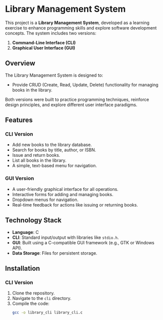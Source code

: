 # Library Management System

This project is a **Library Management System**, developed as a learning exercise to enhance programming skills and explore software development concepts. The system includes two versions:

1. **Command-Line Interface (CLI)**
2. **Graphical User Interface (GUI)**

## Overview

The Library Management System is designed to:

- Provide CRUD (Create, Read, Update, Delete) functionality for managing books in the library.

Both versions were built to practice programming techniques, reinforce design principles, and explore different user interface paradigms.

## Features

### CLI Version

- Add new books to the library database.
- Search for books by title, author, or ISBN.
- Issue and return books.
- List all books in the library.
- A simple, text-based menu for navigation.

### GUI Version

- A user-friendly graphical interface for all operations.
- Interactive forms for adding and managing books.
- Dropdown menus for navigation.
- Real-time feedback for actions like issuing or returning books.

## Technology Stack

- **Language**: C
- **CLI**: Standard input/output with libraries like `stdio.h`.
- **GUI**: Built using a C-compatible GUI framework (e.g., GTK or Windows API).
- **Data Storage**: Files for persistent storage.

## Installation

### CLI Version

1. Clone the repository.
2. Navigate to the `cli` directory.
3. Compile the code:
   ```sh
   gcc -o library_cli library_cli.c
   ```
